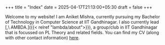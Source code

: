 +++
title = "Index"
date = 2025-04-17T21:13:00+05:30
draft = false
+++

Welcome to my website! I am Aniket Mishra, currently pursuing my Bachelor of Technology in Computer Science at IIT Gandhinagar. I also currently lead [,\ AMBDA.]({{< relref "lambda/about">}}), a group/club in IIT Gandhinagar that is focussed on PL Theory and related fields. You can find my CV (along with other contact information) [here](/moderncv.pdf).

